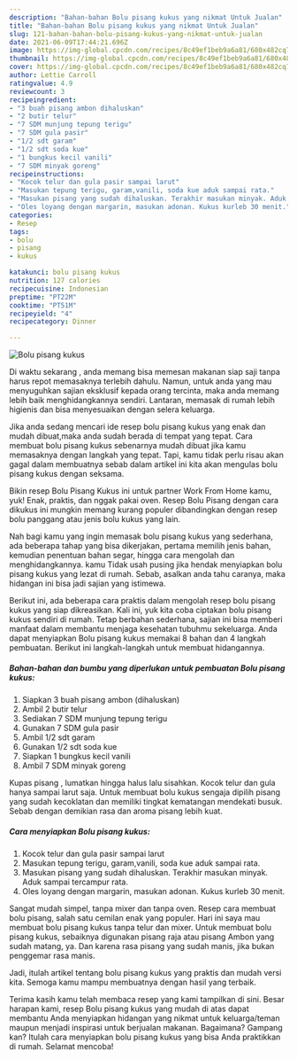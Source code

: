 ```yaml
---
description: "Bahan-bahan Bolu pisang kukus yang nikmat Untuk Jualan"
title: "Bahan-bahan Bolu pisang kukus yang nikmat Untuk Jualan"
slug: 121-bahan-bahan-bolu-pisang-kukus-yang-nikmat-untuk-jualan
date: 2021-06-09T17:44:21.696Z
image: https://img-global.cpcdn.com/recipes/8c49ef1beb9a6a81/680x482cq70/bolu-pisang-kukus-foto-resep-utama.jpg
thumbnail: https://img-global.cpcdn.com/recipes/8c49ef1beb9a6a81/680x482cq70/bolu-pisang-kukus-foto-resep-utama.jpg
cover: https://img-global.cpcdn.com/recipes/8c49ef1beb9a6a81/680x482cq70/bolu-pisang-kukus-foto-resep-utama.jpg
author: Lettie Carroll
ratingvalue: 4.9
reviewcount: 3
recipeingredient:
- "3 buah pisang ambon dihaluskan"
- "2 butir telur"
- "7 SDM munjung tepung terigu"
- "7 SDM gula pasir"
- "1/2 sdt garam"
- "1/2 sdt soda kue"
- "1 bungkus kecil vanili"
- "7 SDM minyak goreng"
recipeinstructions:
- "Kocok telur dan gula pasir sampai larut"
- "Masukan tepung terigu, garam,vanili, soda kue aduk sampai rata."
- "Masukan pisang yang sudah dihaluskan. Terakhir masukan minyak. Aduk sampai tercampur rata."
- "Oles loyang dengan margarin, masukan adonan. Kukus kurleb 30 menit."
categories:
- Resep
tags:
- bolu
- pisang
- kukus

katakunci: bolu pisang kukus 
nutrition: 127 calories
recipecuisine: Indonesian
preptime: "PT22M"
cooktime: "PT51M"
recipeyield: "4"
recipecategory: Dinner

---
```



![Bolu pisang kukus](https://img-global.cpcdn.com/recipes/8c49ef1beb9a6a81/680x482cq70/bolu-pisang-kukus-foto-resep-utama.jpg)

Di waktu  sekarang , anda memang bisa memesan makanan siap saji tanpa harus repot memasaknya terlebih dahulu. Namun, untuk anda yang mau menyuguhkan sajian eksklusif kepada orang tercinta, maka anda memang lebih baik menghidangkannya sendiri. Lantaran, memasak di rumah lebih higienis dan bisa menyesuaikan dengan selera keluarga.

Jika anda sedang mencari ide resep bolu pisang kukus yang enak dan mudah dibuat,maka anda sudah berada di tempat yang tepat. Cara membuat bolu pisang kukus  sebenarnya mudah dibuat jika kamu memasaknya dengan langkah yang tepat. Tapi, kamu tidak perlu risau akan gagal dalam membuatnya 
sebab dalam artikel ini kita akan mengulas bolu pisang kukus dengan seksama.  

Bikin resep Bolu Pisang Kukus ini untuk partner Work From Home kamu, yuk! Enak, praktis, dan nggak pakai oven. Resep Bolu Pisang dengan cara dikukus ini mungkin memang kurang populer dibandingkan dengan resep bolu panggang atau jenis bolu kukus yang lain.

Nah bagi kamu yang ingin memasak bolu pisang kukus yang sederhana, ada beberapa tahap yang bisa dikerjakan, pertama memilih jenis bahan, kemudian penentuan bahan segar, hingga cara mengolah dan menghidangkannya. kamu Tidak usah pusing jika hendak menyiapkan bolu pisang kukus yang lezat di rumah. Sebab, asalkan anda  tahu caranya, maka hidangan ini bisa jadi sajian yang istimewa.

Berikut ini, ada beberapa cara praktis  dalam mengolah resep bolu pisang kukus yang siap dikreasikan. Kali ini, yuk kita coba ciptakan bolu pisang kukus sendiri di rumah. Tetap berbahan sederhana, sajian ini bisa memberi manfaat dalam membantu menjaga kesehatan tubuhmu sekeluarga. Anda dapat menyiapkan Bolu pisang kukus memakai 8 bahan dan 4 langkah pembuatan. Berikut ini langkah-langkah untuk membuat hidangannya.

<!--inarticleads1-->

##### Bahan-bahan dan bumbu yang diperlukan untuk pembuatan Bolu pisang kukus:

1. Siapkan 3 buah pisang ambon (dihaluskan)
1. Ambil 2 butir telur
1. Sediakan 7 SDM munjung tepung terigu
1. Gunakan 7 SDM gula pasir
1. Ambil 1/2 sdt garam
1. Gunakan 1/2 sdt soda kue
1. Siapkan 1 bungkus kecil vanili
1. Ambil 7 SDM minyak goreng


Kupas pisang , lumatkan hingga halus lalu sisahkan. Kocok telur dan gula hanya sampai larut saja. Untuk membuat bolu kukus sengaja dipilih pisang yang sudah kecoklatan dan memiliki tingkat kematangan mendekati busuk. Sebab dengan demikian rasa dan aroma pisang lebih kuat. 

<!--inarticleads2-->

##### Cara menyiapkan Bolu pisang kukus:

1. Kocok telur dan gula pasir sampai larut
1. Masukan tepung terigu, garam,vanili, soda kue aduk sampai rata.
1. Masukan pisang yang sudah dihaluskan. Terakhir masukan minyak. Aduk sampai tercampur rata.
1. Oles loyang dengan margarin, masukan adonan. Kukus kurleb 30 menit.


Sangat mudah simpel, tanpa mixer dan tanpa oven. Resep cara membuat bolu pisang, salah satu cemilan enak yang populer. Hari ini saya mau membuat bolu pisang kukus tanpa telur dan mixer. Untuk membuat bolu pisang kukus, sebaiknya digunakan pisang raja atau pisang Ambon yang sudah matang, ya. Dan karena rasa pisang yang sudah manis, jika bukan penggemar rasa manis. 

Jadi, itulah artikel tentang  bolu pisang kukus  yang praktis dan mudah versi kita. Semoga kamu mampu membuatnya dengan hasil yang terbaik. 

Terima kasih kamu telah membaca resep yang kami tampilkan di sini. Besar harapan kami, resep  Bolu pisang kukus yang mudah di atas dapat membantu Anda menyiapkan hidangan yang nikmat untuk keluarga/teman maupun menjadi inspirasi untuk berjualan makanan. Bagaimana? Gampang kan? Itulah cara menyiapkan bolu pisang kukus yang bisa Anda praktikkan di rumah. Selamat mencoba!

